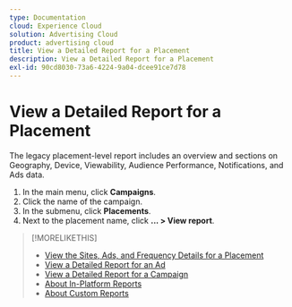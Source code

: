 ```yaml
---
type: Documentation
cloud: Experience Cloud
solution: Advertising Cloud
product: advertising cloud
title: View a Detailed Report for a Placement
description: View a Detailed Report for a Placement
exl-id: 90cd8030-73a6-4224-9a04-dcee91ce7d78
---
```

# View a Detailed Report for a Placement

The legacy placement-level report includes an overview and sections on Geography, Device, Viewability, Audience Performance, Notifications, and Ads data.

1. In the main menu, click **Campaigns**.
1. Click the name of the campaign.
1. In the submenu, click **Placements**.
1. Next to the placement name, click  **... > View report**.

>[!MORELIKETHIS]
>
>* [View the Sites, Ads, and Frequency Details for a Placement](/help/dsp/campaign-management/reports/placement-details-view.md)
>* [View a Detailed Report for an Ad](/help/dsp/campaign-management/ads/ad-view-report.md)
>* [View a Detailed Report for a Campaign](/help/dsp/campaign-management/campaigns/campaign-view-report.md)
>* [About In-Platform Reports](/help/dsp/campaign-management/reports/campaign-reports-about.md)
>* [About Custom Reports](/help/dsp/reports/report-about.md)
